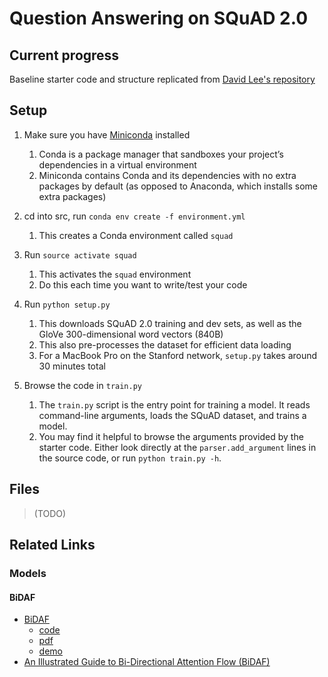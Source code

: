 # Question Answering on SQuAD 2.0

## Current progress
Baseline starter code and structure replicated from [David Lee's repository](https://github.com/daviddwlee84/Stanford-CS224n-NLP)

## Setup

1. Make sure you have [Miniconda](https://conda.io/projects/conda/en/latest/user-guide/install/index.html#regular-installation) installed
    1. Conda is a package manager that sandboxes your project’s dependencies in a virtual environment
    2. Miniconda contains Conda and its dependencies with no extra packages by default (as opposed to Anaconda, which installs some extra packages)

2. cd into src, run `conda env create -f environment.yml`
    1. This creates a Conda environment called `squad`

3. Run `source activate squad`
    1. This activates the `squad` environment
    2. Do this each time you want to write/test your code
  
4. Run `python setup.py`
    1. This downloads SQuAD 2.0 training and dev sets, as well as the GloVe 300-dimensional word vectors (840B)
    2. This also pre-processes the dataset for efficient data loading
    3. For a MacBook Pro on the Stanford network, `setup.py` takes around 30 minutes total  

5. Browse the code in `train.py`
    1. The `train.py` script is the entry point for training a model. It reads command-line arguments, loads the SQuAD dataset, and trains a model.
    2. You may find it helpful to browse the arguments provided by the starter code. Either look directly at the `parser.add_argument` lines in the source code, or run `python train.py -h`.





## Files

> (TODO)

## Related Links

### Models

#### BiDAF

* [BiDAF](https://allenai.github.io/bi-att-flow/)
  * [code](https://github.com/allenai/bi-att-flow)
  * [pdf](https://arxiv.org/abs/1611.01603)
  * [demo](http://allgood.cs.washington.edu:1995/)
* [An Illustrated Guide to Bi-Directional Attention Flow (BiDAF)](https://towardsdatascience.com/the-definitive-guide-to-bi-directional-attention-flow-d0e96e9e666b)
